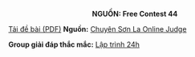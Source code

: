 **<center>NGUỒN: Free Contest 44</center>**

[Tải đề bài (PDF)](/statements/2250/NBRIDGE.pdf)
**Nguồn:** [Chuyên Sơn La Online Judge](http://csloj.ddns.net/)

**Group giải đáp thắc mắc:** [Lập trình 24h](https://www.facebook.com/groups/1386904321519984)